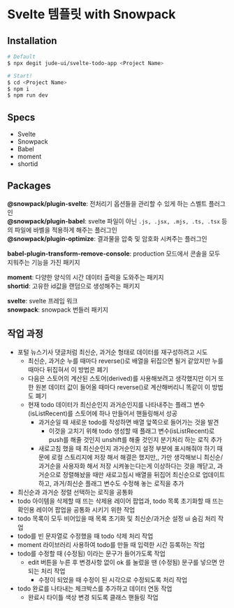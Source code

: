 # Svelte 템플릿 with Snowpack

## Installation

```bash
# Default
$ npx degit jude-ui/svelte-todo-app <Project Name>

# Start!
$ cd <Project Name>
$ npm i
$ npm run dev
```

## Specs

- Svelte
- Snowpack
- Babel
- moment
- shortid

## Packages

__@snowpack/plugin-svelte__: 전처리기 옵션들을 관리할 수 있게 하는 스벨트 플러그인<br>
__@snowpack/plugin-babel__: svelte 파일이 아닌 `.js, .jsx, .mjs, .ts, .tsx` 등의 파일에 바벨을 적용하게 해주는 플러그인<br>
__@snowpack/plugin-optimize__: 결과물을 압축 및 암호화 시켜주는 플러그인<br>

__babel-plugin-transform-remove-console__: production 모드에서 콘솔을 모두 지워주는 기능을 가진 패키지<br>

__moment__: 다양한 양식의 시간 데이터 출력을 도와주는 패키지<br>
__shortid__: 고유한 id값을 랜덤으로 생성해주는 패키지<br>

__svelte__: svelte 프레임 워크<br>
__snowpack__: snowpack 번들러 패키지<br>

## 작업 과정

- 포털 뉴스기사 댓글처럼 최신순, 과거순 형태로 데이터를 재구성하려고 시도
  - 최신순, 과거순 누를 때마다 reverse()로 배열을 뒤집으면 될거 같았지만 누를 때마다 뒤집혀서 이 방법은 폐기
  - 다음은 스토어의 계산된 스토어(derived)를 사용해보려고 생각했지만 이거 또한 원본 데이터 값이 들어올 때마다 reverse()로 계산해버리니 똑같이 이 방법도 폐기
  - 현재 todo 데이터가 최신순인지 과거순인지를 나타내주는 플래그 변수(isListRecent)를 스토어에 하나 만들어서 핸들링해서 성공
    - 과거순일 때 새로운 todo를 작성하면 배열 앞쪽으로 들어가는 것을 발견
      - 이것을 고치기 위해 todo 생성할 때 플래그 변수(isListRecent)로 push를 해줄 것인지 unshift를 해줄 것인지 분기처리 하는 로직 추가
    - 새로고침 했을 때 최신순인지 과거순인지 설정 부분에 표시해줘야 하기 때문에 로컬 스토리지에 저장 해서 해결은 했지만,, 가만 생각해보니 최신순/과거순을 사용자화 해서 저장 시켜놓는다는게 이상하다는 것을 깨닫고, 과거순으로 정렬해놨을 때만 새로고침시 배열을 뒤집어 최신순으로 업데이트 하고, 과거/최신순 플래그 변수도 수정해 놓는 로직을 추가
- 최신순과 과거순 정렬 선택하는 로직을 공통화
- todo 아이템을 삭제할 때 뜨는 삭제용 레이어 팝업과, todo 목록 초기화할 때 뜨는 확인용 레이어 팝업을 공통화 시키기 위한 작업
- todo 목록이 모두 비어있을 때 목록 초기화 및 최신순/과거순 설정 ui 숨김 처리 작업
- todo를 빈 문자열로 수정했을 때 todo 삭제 처리 작업
- moment 라이브러리 사용하여 todo를 만들 때 입력한 시간 등록하는 작업
- todo를 수정할 때 (수정됨) 이라는 문구가 들어가도록 작업
  - edit 버튼을 누른 후 변경사항 없이 ok 를 눌렀을 땐 (수정됨) 문구를 넣으면 안되는 처리 작업
    - 수정이 되었을 때 수정이 된 시각으로 수정되도록 처리 작업
- todo 완료를 나타내는 체크박스를 추가하고 데이터 연동 작업
  - 완료시 타이틀 색상 변경 되도록 클래스 핸들링 작업